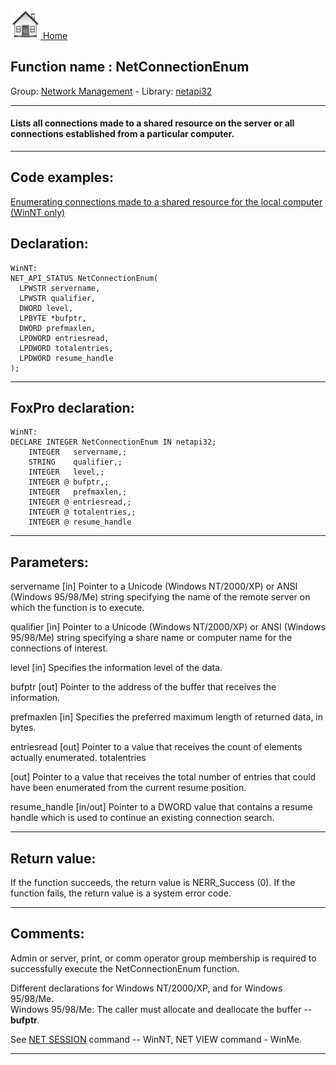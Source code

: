 [<img src="../../images/home.png"> Home ](https://github.com/VFPX/Win32API)  

## Function name : NetConnectionEnum
Group: [Network Management](../../functions_group.md#Network_Management)  -  Library: [netapi32](../../libraries.md#netapi32)  
***  


#### Lists all connections made to a shared resource on the server or all connections established from a particular computer.
***  


## Code examples:
[Enumerating connections made to a shared resource for the local computer (WinNT only)](../../samples/sample_168.md)  

## Declaration:
```foxpro  
WinNT:
NET_API_STATUS NetConnectionEnum(
  LPWSTR servername,
  LPWSTR qualifier,
  DWORD level,
  LPBYTE *bufptr,
  DWORD prefmaxlen,
  LPDWORD entriesread,
  LPDWORD totalentries,
  LPDWORD resume_handle
);  
```  
***  


## FoxPro declaration:
```foxpro  
WinNT:
DECLARE INTEGER NetConnectionEnum IN netapi32;
	INTEGER   servername,;
	STRING    qualifier,;
	INTEGER   level,;
	INTEGER @ bufptr,;
	INTEGER   prefmaxlen,;
	INTEGER @ entriesread,;
	INTEGER @ totalentries,;
	INTEGER @ resume_handle  
```  
***  


## Parameters:
servername 
[in] Pointer to a Unicode (Windows NT/2000/XP) or ANSI (Windows 95/98/Me) string specifying the name of the remote server on which the function is to execute. 

qualifier 
[in] Pointer to a Unicode (Windows NT/2000/XP) or ANSI (Windows 95/98/Me) string specifying a share name or computer name for the connections of interest. 

level 
[in] Specifies the information level of the data. 

bufptr 
[out] Pointer to the address of the buffer that receives the information. 

prefmaxlen 
[in] Specifies the preferred maximum length of returned data, in bytes. 

entriesread 
[out] Pointer to a value that receives the count of elements actually enumerated. 
totalentries 

[out] Pointer to a value that receives the total number of entries that could have been enumerated from the current resume position. 

resume_handle 
[in/out] Pointer to a DWORD value that contains a resume handle which is used to continue an existing connection search.   
***  


## Return value:
If the function succeeds, the return value is NERR_Success (0). If the function fails, the return value is a system error code. 
  
***  


## Comments:
Admin or server, print, or comm operator group membership is required to successfully execute the NetConnectionEnum function.  
  
Different declarations for Windows NT/2000/XP, and for Windows 95/98/Me.  
Windows 95/98/Me: The caller must allocate and deallocate the buffer -- <Strong>bufptr</Strong>.  
  
See <a href="http://www.eu.microsoft.com/technet/treeview/default.asp?url=/technet/prodtechnol/windowsserver2003/proddocs/entserver/net_session.asp">NET SESSION</a> command -- WinNT, NET VIEW command - WinMe.  
  
***  

